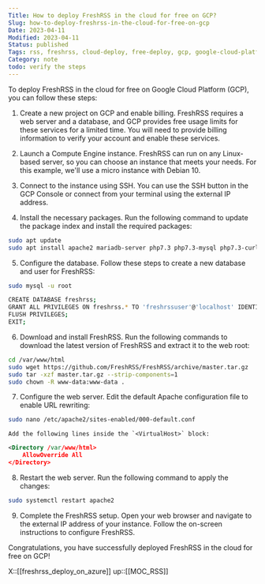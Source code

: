 ```yaml
---
Title: How to deploy FreshRSS in the cloud for free on GCP?
Slug: how-to-deploy-freshrss-in-the-cloud-for-free-on-gcp
Date: 2023-04-11
Modified: 2023-04-11
Status: published
Tags: rss, freshrss, cloud-deploy, free-deploy, gcp, google-cloud-platform, google
Category: note
todo: verify the steps
---
```



To deploy FreshRSS in the cloud for free on Google Cloud Platform (GCP), you can follow these steps:

1.  Create a new project on GCP and enable billing. FreshRSS requires a web server and a database, and GCP provides free usage limits for these services for a limited time. You will need to provide billing information to verify your account and enable these services.
    
2.  Launch a Compute Engine instance. FreshRSS can run on any Linux-based server, so you can choose an instance that meets your needs. For this example, we'll use a micro instance with Debian 10.
    
3.  Connect to the instance using SSH. You can use the SSH button in the GCP Console or connect from your terminal using the external IP address.
    
4.  Install the necessary packages. Run the following command to update the package index and install the required packages:
    
```sh
sudo apt update
sudo apt install apache2 mariadb-server php7.3 php7.3-mysql php7.3-curl php7.3-xml
```
    
5.  Configure the database. Follow these steps to create a new database and user for FreshRSS:
    
```sh
sudo mysql -u root

CREATE DATABASE freshrss;
GRANT ALL PRIVILEGES ON freshrss.* TO 'freshrssuser'@'localhost' IDENTIFIED BY 'password';
FLUSH PRIVILEGES;
EXIT;

```
    
6.  Download and install FreshRSS. Run the following commands to download the latest version of FreshRSS and extract it to the web root:
    
```sh
cd /var/www/html
sudo wget https://github.com/FreshRSS/FreshRSS/archive/master.tar.gz
sudo tar -xzf master.tar.gz --strip-components=1
sudo chown -R www-data:www-data .
```
    
7.  Configure the web server. Edit the default Apache configuration file to enable URL rewriting:
    
```sh
sudo nano /etc/apache2/sites-enabled/000-default.conf

```
    
    Add the following lines inside the `<VirtualHost>` block:
    
```xml
<Directory /var/www/html>
    AllowOverride All
</Directory>

```
    
8.  Restart the web server. Run the following command to apply the changes:
    
```sh
sudo systemctl restart apache2
```
    
9.  Complete the FreshRSS setup. Open your web browser and navigate to the external IP address of your instance. Follow the on-screen instructions to configure FreshRSS.
    

Congratulations, you have successfully deployed FreshRSS in the cloud for free on GCP!

X::[[freshrss_deploy_on_azure]]
up::[[MOC_RSS]]
